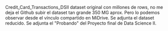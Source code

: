 Credit_Card_Transactions_DSII dataset original con millones de rows, no me deja el Github subir el dataset tan grande 350 MG aprox. Pero lo podemos observar desde el vínculo compartido en MiDrive.
Se adjunta el dataset reducido. 
Se adjunta el "Probando" del Proyecto final de Data Science II.


